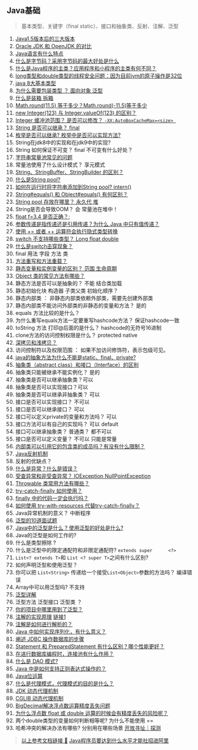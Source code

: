 
## Java基础

> 基本类型、关键字（final static）、接口和抽象类、反射、注解、泛型
1. [Java1.5版本后的三大版本](https://blog.csdn.net/qq_28870891/article/details/104477819)
2. [Oracle JDK 和 OpenJDK 的对比](https://zhuanlan.zhihu.com/p/108675511)
3. [Java语言有什么特点](http://c.biancheng.net/view/1282.html)
4. [什么是字节码？采用字节码的最大好处是什么](https://zhuanlan.zhihu.com/p/137021803)
5. [什么是Java程序的主类？应用程序和小程序的主类有何不同？](https://zhuanlan.zhihu.com/p/137022037)
6. [long类型和double类型的线程安全问题：因为目前jvm的原子操作是32位](https://www.likecs.com/show-204683271.html)
7. [java 8大基本类型](https://zhuanlan.zhihu.com/p/39843539)
8. [为什么需要包装类型 ？ 面向对象 泛型](https://zhuanlan.zhihu.com/p/78590948)
9. [什么是装箱 拆箱](https://zhuanlan.zhihu.com/p/64004059)
10. [Math.round(11.5) 等于多少？Math.round(-11.5)等于多少](https://blog.csdn.net/u012110719/article/details/46351713)
11. [new Integer(123) 与 Integer.valueOf(123) 的区别？](https://blog.csdn.net/guzhong10/article/details/88865831)
12. [Integer 缓冲池范围？ 是否可以修改？ `-XX:AutoBoxCacheMax=<size> `](https://www.programminghunter.com/article/1567134782/)
13. [String 是否可以继承？ final](https://www.zhihu.com/question/31345592)
14. [枚举是否可以继承? 枚举中是否可以实现方法?](https://www.iteye.com/blog/pf-miles-187155)
15. String在jdk8中的实现和在jdk9中的实现?
16. String 如何保证不可变？ final  不可变有什么好处？
17. [字符串常量池常见的问题](https://javaguide.cn/java/jvm/memory-area/#_4-1-%E5%AD%97%E7%AC%A6%E4%B8%B2%E5%B8%B8%E9%87%8F%E6%B1%A0%E5%B8%B8%E8%A7%81%E9%97%AE%E9%A2%98)
18. 常量池使用了什么设计模式？ 享元模式
19. [String、StringBuffer、StringBuilder 的区别？](https://github.com/Snailclimb/JavaGuide/blob/main/docs/java/basis/java-basic-questions-02.md#stringstringbufferstringbuilder-%E7%9A%84%E5%8C%BA%E5%88%ABstring-%E4%B8%BA%E4%BB%80%E4%B9%88%E6%98%AF%E4%B8%8D%E5%8F%AF%E5%8F%98%E7%9A%84)
20. [什么是String pool?](https://www.cnblogs.com/Andya/p/14067618.html)
21. [如何在运行时将字符串添加到String pool? intern()](https://darrenyjy.github.io/2016/05/28/String%E6%B1%A0%E5%8C%96%E5%8F%8Aintern%E6%96%B9%E6%B3%95%E7%9A%84%E4%BD%9C%E7%94%A8/)
22. [String#equals() 和 Object#equals() 有何区别？](https://github.com/Snailclimb/JavaGuide/blob/main/docs/java/basis/java-basic-questions-02.md#stringstringbufferstringbuilder-%E7%9A%84%E5%8C%BA%E5%88%ABstring-%E4%B8%BA%E4%BB%80%E4%B9%88%E6%98%AF%E4%B8%8D%E5%8F%AF%E5%8F%98%E7%9A%84)
23. [String pool 存放在哪里？ 永久代 堆](https://github.com/Snailclimb/JavaGuide/blob/main/docs/java/basis/java-basic-questions-02.md#%E5%AD%97%E7%AC%A6%E4%B8%B2%E5%B8%B8%E9%87%8F%E6%B1%A0%E7%9A%84%E4%BD%9C%E7%94%A8%E4%BA%86%E8%A7%A3%E5%90%97)
24. String是否会导致OOM？ 会 常量池在堆中！
25. [float f=3.4 是否正确？](https://blog.csdn.net/qq_31279347/article/details/82557825);
26. [参数传递是指传递还是引用传递？为什么 Java 中只有值传递？](https://github.com/Snailclimb/JavaGuide/blob/main/docs/java/basis/why-there-only-value-passing-in-java.md#%E4%B8%BA%E4%BB%80%E4%B9%88-java-%E4%B8%AD%E5%8F%AA%E6%9C%89%E5%80%BC%E4%BC%A0%E9%80%92)
27. [使用 += 或者 ++ 运算符会执行隐式类型转换](https://www.cnblogs.com/zhangshuaiyin/p/12038092.html)
28. [switch 不支持哪些类型？ Long float double](https://blog.csdn.net/weixin_38251977/article/details/110880666)
29. [什么是switch击穿现象？](https://blog.csdn.net/zhangfuzhi123/article/details/96569124)
30. final 用法 字段 方法 类
31. [方法重写和方法重载？](https://segmentfault.com/a/1190000037753553)
32. [静态变量和实例变量的区别？ 范围 生命周期](https://bbs.huaweicloud.com/blogs/233112)
33. [Object 类的常见方法有哪些？](https://github.com/Snailclimb/JavaGuide/blob/main/docs/java/basis/java-basic-questions-02.md#object-%E7%B1%BB%E7%9A%84%E5%B8%B8%E8%A7%81%E6%96%B9%E6%B3%95%E6%9C%89%E5%93%AA%E4%BA%9B)
34. 静态方法是否可以是抽象的？ 不能 结合类加载
35. 静态初始化块 构造器 子类父类 初始化顺序？
36. 静态内部类 ： 非静态内部类依赖外部类，需要先创建外部类
37. 静态内部类不能访问外部类的非静态的变量和方法？ 是的
38. equals 方法比较的是什么？
39. 为什么重写equals方法一定要重写hashcode方法？ 保证hashcode一致
40. toString 方法 打印@后面的是什么？ hashcode的无符号16进制
41. clone方法的访问控制权限是什么？ protected native 
42. [深拷贝和浅拷贝？](https://github.com/Snailclimb/JavaGuide/blob/main/docs/java/basis/java-basic-questions-02.md#%E6%B7%B1%E6%8B%B7%E8%B4%9D%E5%92%8C%E6%B5%85%E6%8B%B7%E8%B4%9D%E5%8C%BA%E5%88%AB%E4%BA%86%E8%A7%A3%E5%90%97%E4%BB%80%E4%B9%88%E6%98%AF%E5%BC%95%E7%94%A8%E6%8B%B7%E8%B4%9D)
43. 访问控制符以及权限范围 ： 如果不加访问修饰符，表示包级可见。
44. [java的抽象方法为什么不能是static、final、private?](https://www.cnblogs.com/datamining-bio/p/10007567.html)
45. [抽象类（abstract class）和接口（Interface）的区别](https://blog.csdn.net/aptentity/article/details/68942916)
46. 抽象类只能被继承不能实例化？ 是的
47. 抽象类是否可以继承抽象类？可以
48. 抽象类是否可以实现接口？可以
49. 抽象类是否可以继承非抽象类？ 可以
50. 接口是否可以实现接口？ 不可以
51. 接口是否可以继承接口？ 可以
52. 接口可以定义private的变量和方法吗？ 可以
53. 接口方法可以有自己的实现吗？ 可以 default
54. 接口可以继承抽象类？ 普通类？ 都不可以
55. 接口是否可以定义变量？ 不可以 只能是常量
56. [内部类可以引用它的包含类的成员吗？有没有什么限制？]()
57. [Java反射机制](https://github.com/Snailclimb/JavaGuide/blob/main/docs/java/basis/reflection.md)
58. 反射的优缺点？
59. [什么是异常？什么是错误？](https://github.com/Snailclimb/JavaGuide/blob/main/docs/java/basis/java-basic-questions-03.md#exception-%E5%92%8C-error-%E6%9C%89%E4%BB%80%E4%B9%88%E5%8C%BA%E5%88%AB)
60. [受查异常和非受查异常？ IOException NullPointException](https://github.com/Snailclimb/JavaGuide/blob/main/docs/java/basis/java-basic-questions-03.md#checked-exception-%E5%92%8C-unchecked-exception-%E6%9C%89%E4%BB%80%E4%B9%88%E5%8C%BA%E5%88%AB)
61. [Throwable 类常用方法有哪些？](https://github.com/Snailclimb/JavaGuide/blob/main/docs/java/basis/java-basic-questions-03.md#throwable-%E7%B1%BB%E5%B8%B8%E7%94%A8%E6%96%B9%E6%B3%95%E6%9C%89%E5%93%AA%E4%BA%9B)
62. [try-catch-finally 如何使用？](https://github.com/Snailclimb/JavaGuide/blob/main/docs/java/basis/java-basic-questions-03.md#try-catch-finally-%E5%A6%82%E4%BD%95%E4%BD%BF%E7%94%A8)
63. [finally 中的代码一定会执行吗？](https://github.com/Snailclimb/JavaGuide/blob/main/docs/java/basis/java-basic-questions-03.md#finally-%E4%B8%AD%E7%9A%84%E4%BB%A3%E7%A0%81%E4%B8%80%E5%AE%9A%E4%BC%9A%E6%89%A7%E8%A1%8C%E5%90%97)
64. [如何使用 try-with-resources 代替try-catch-finally？](https://github.com/Snailclimb/JavaGuide/blob/main/docs/java/basis/java-basic-questions-03.md#%E5%A6%82%E4%BD%95%E4%BD%BF%E7%94%A8-try-with-resources-%E4%BB%A3%E6%9B%BFtry-catch-finally)
65. Java异常机制的意义？ 中断程序
66. [泛型的10道面试题](https://cloud.tencent.com/developer/article/1033693)
67. [Java中的泛型是什么 ? 使用泛型的好处是什么?](https://geekibli.github.io/wiki/Java%E6%B3%9B%E5%9E%8B/)
68. Java的泛型是如何工作的?
69. 什么是类型擦除 ? 
70. 什么是泛型中的限定通配符和非限定通配符?   `extends super      <?>`
71. `List<? extends T>`和 `List <? super T>`之间有什么区别?
72. 如何声明泛型和使用泛型？
73. 你可以把  `List<String>` 传递给一个接受`List<Object>`参数的方法吗？  编译错误
74. Array中可以用泛型吗? 不支持
75. [泛型详解](https://www.cnblogs.com/Blue-Keroro/p/8875898.html)
76. 泛型方法 泛型接口 泛型类 ？
77. [你的项目中哪里用到了泛型？](https://github.com/Snailclimb/JavaGuide/blob/main/docs/java/basis/java-basic-questions-03.md#%E4%BD%A0%E7%9A%84%E9%A1%B9%E7%9B%AE%E4%B8%AD%E5%93%AA%E9%87%8C%E7%94%A8%E5%88%B0%E4%BA%86%E6%B3%9B%E5%9E%8B)
78. [注解的实现原理](https://www.cnblogs.com/acm-bingzi/p/javaAnnotation.html) [链接1](https://geekibli.github.io/wiki/Java%E6%B3%A8%E8%A7%A3/) 
79. [注解是如何进行解析的？](https://github.com/Snailclimb/JavaGuide/blob/main/docs/java/basis/java-basic-questions-03.md#%E6%B3%A8%E8%A7%A3)
80. [Java 中如何实现序列化，有什么意义？](https://geekibli.github.io/wiki/%E5%9F%BA%E7%A1%80%E9%9D%A2%E8%AF%95%E9%A2%98%E7%9B%AE/)
81. [阐述 JDBC 操作数据库的步骤](https://geekibli.github.io/wiki/%E5%9F%BA%E7%A1%80%E9%9D%A2%E8%AF%95%E9%A2%98%E7%9B%AE/)
82. [Statement 和 PreparedStatement 有什么区别？哪个性能更好？](https://geekibli.github.io/wiki/%E5%9F%BA%E7%A1%80%E9%9D%A2%E8%AF%95%E9%A2%98%E7%9B%AE/)
83. [在进行数据库编程时，连接池有什么作用？](https://geekibli.github.io/wiki/%E5%9F%BA%E7%A1%80%E9%9D%A2%E8%AF%95%E9%A2%98%E7%9B%AE/)
84. [什么是 DAO 模式?](https://geekibli.github.io/wiki/%E5%9F%BA%E7%A1%80%E9%9D%A2%E8%AF%95%E9%A2%98%E7%9B%AE/)
85. [Java 中是如何支持正则表达式操作的？](https://geekibli.github.io/wiki/%E5%9F%BA%E7%A1%80%E9%9D%A2%E8%AF%95%E9%A2%98%E7%9B%AE/)
86. [Java位运算](https://geekibli.github.io/wiki/Java%E4%BD%8D%E8%BF%90%E7%AE%97/)
87. [什么是代理模式，代理模式的目的是什么？](https://github.com/Snailclimb/JavaGuide/blob/main/docs/java/basis/proxy.md#1-%E4%BB%A3%E7%90%86%E6%A8%A1%E5%BC%8F)
88. [JDK 动态代理机制](https://github.com/Snailclimb/JavaGuide/blob/main/docs/java/basis/proxy.md#31-jdk-%E5%8A%A8%E6%80%81%E4%BB%A3%E7%90%86%E6%9C%BA%E5%88%B6)
89. [CGLIB 动态代理机制](https://github.com/Snailclimb/JavaGuide/blob/main/docs/java/basis/proxy.md#32-cglib-%E5%8A%A8%E6%80%81%E4%BB%A3%E7%90%86%E6%9C%BA%E5%88%B6)
90. [BigDecimal解决浮点数运算精度丢失问题](https://github.com/Snailclimb/JavaGuide/blob/main/docs/java/basis/bigdecimal.md)
91. [为什么浮点数 float 或 double 运算的时候会有精度丢失的风险呢？](https://github.com/Snailclimb/JavaGuide/blob/main/docs/java/basis/bigdecimal.md#bigdecimal-%E4%BB%8B%E7%BB%8D)
92. 两个double类型的变量如何判断相等呢? 为什么不能使用 == 
93. 哈希冲突的解决办法有哪些? 分别用在哪些场景 [开放寻址｜探测](https://github.com/Snailclimb/JavaGuide/blob/main/docs/java/concurrent/threadlocal.md#threadlocalmap-hash-%E5%86%B2%E7%AA%81) 



> [以上参考文档链接 🔗](https://github.com/CyC2018/CS-Notes/blob/master/notes/Java%20%E5%9F%BA%E7%A1%80.md)
> [Java程序员要达到什么水平才能社招进阿里](https://www.its203.com/article/QLCZ0809/119546435)